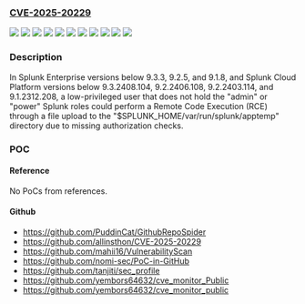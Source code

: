 ### [CVE-2025-20229](https://cve.mitre.org/cgi-bin/cvename.cgi?name=CVE-2025-20229)
![](https://img.shields.io/static/v1?label=Product&message=Splunk%20Cloud%20Platform&color=blue)
![](https://img.shields.io/static/v1?label=Product&message=Splunk%20Enterprise&color=blue)
![](https://img.shields.io/static/v1?label=Version&message=9.1%20&color=brightgreen)
![](https://img.shields.io/static/v1?label=Version&message=9.1.2312%20&color=brightgreen)
![](https://img.shields.io/static/v1?label=Version&message=9.2%20&color=brightgreen)
![](https://img.shields.io/static/v1?label=Version&message=9.2.2403%20&color=brightgreen)
![](https://img.shields.io/static/v1?label=Version&message=9.2.2406%20&color=brightgreen)
![](https://img.shields.io/static/v1?label=Version&message=9.3%20&color=brightgreen)
![](https://img.shields.io/static/v1?label=Version&message=9.3.2408%20&color=brightgreen)
![](https://img.shields.io/static/v1?label=Version&message=9.4%20&color=brightgreen)
![](https://img.shields.io/static/v1?label=Vulnerability&message=The%20software%20does%20not%20restrict%20or%20incorrectly%20restricts%20access%20to%20a%20resource%20from%20an%20unauthorized%20actor.&color=brightgreen)

### Description

In Splunk Enterprise versions below 9.3.3, 9.2.5,  and 9.1.8, and Splunk Cloud Platform versions below 9.3.2408.104, 9.2.2406.108, 9.2.2403.114, and 9.1.2312.208, a low-privileged user that does not hold the "admin" or "power" Splunk roles could perform a Remote Code Execution (RCE) through a file upload to the "$SPLUNK_HOME/var/run/splunk/apptemp" directory due to missing authorization checks.

### POC

#### Reference
No PoCs from references.

#### Github
- https://github.com/PuddinCat/GithubRepoSpider
- https://github.com/allinsthon/CVE-2025-20229
- https://github.com/mahii16/VulnerabilityScan
- https://github.com/nomi-sec/PoC-in-GitHub
- https://github.com/tanjiti/sec_profile
- https://github.com/yembors64632/cve_monitor_Public
- https://github.com/yembors64632/cve_monitor_public


